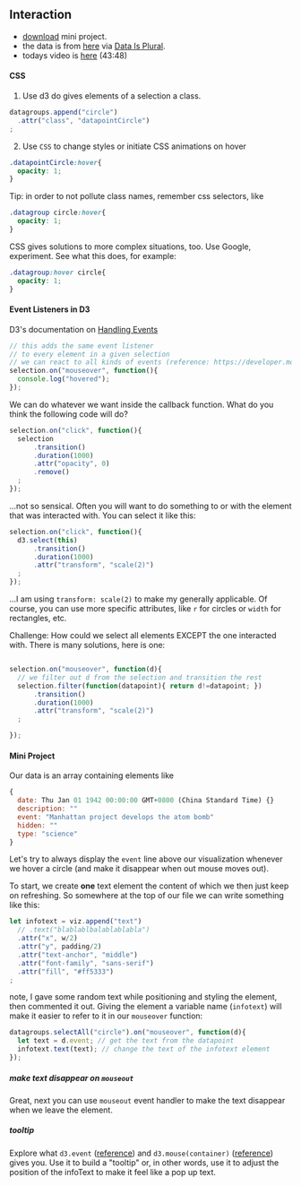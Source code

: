 ## Interaction

- [download](historic-events/historic-events.zip) mini project.
- the data is from [here](https://thebackend.dev/building-monarchs) via [Data Is Plural](https://docs.google.com/spreadsheets/d/1wZhPLMCHKJvwOkP4juclhjFgqIY8fQFMemwKL2c64vk/edit#gid=0).
- todays video is [here](https://nyu.zoom.us/rec/share/tPZWBuzX615JH5Xh50r7WpA7MJXmaaa813UZ8qJZmUsyIhrfxLh1lXf0G0VlYFoF) (43:48)


#### CSS

1. Use d3 do gives elements of a selection a class.
  ```javascript
  datagroups.append("circle")
    .attr("class", "datapointCircle")
  ;
  ```
2. Use `CSS` to change styles or initiate CSS animations on hover
  ```css
  .datapointCircle:hover{
    opacity: 1;
  }
  ```

Tip: in order to not pollute class names, remember css selectors, like
```css
.datagroup circle:hover{
  opacity: 1;
}
```
CSS gives solutions to more complex situations, too. Use Google, experiment. See what this does, for example:
```CSS
.datagroup:hover circle{
  opacity: 1;
}
```

#### Event Listeners in D3

D3's documentation on [Handling Events](https://github.com/d3/d3-selection#handling-events)
```javascript
// this adds the same event listener
// to every element in a given selection
// we can react to all kinds of events (reference: https://developer.mozilla.org/en-US/docs/Web/Events#Standard_events)
selection.on("mouseover", function(){
  console.log("hovered");
});
```
We can do whatever we want inside the callback function. What do you think the following code will do?
```javascript
selection.on("click", function(){
  selection
      .transition()
      .duration(1000)
      .attr("opacity", 0)
      .remove()
  ;
});
```
...not so sensical. Often you will want to do something to or with the element that was interacted with. You can select it like this:
```javascript
selection.on("click", function(){
  d3.select(this)
      .transition()
      .duration(1000)
      .attr("transform", "scale(2)")
  ;
});
```
...I am using `transform: scale(2)` to make my generally applicable. Of course, you can use more specific attributes, like `r` for circles or `width` for rectangles, etc.

Challenge: How could we select all elements EXCEPT the one interacted with. There is many solutions, here is one:
```javascript

selection.on("mouseover", function(d){
  // we filter out d from the selection and transition the rest
  selection.filter(function(datapoint){ return d!=datapoint; })
      .transition()
      .duration(1000)
      .attr("transform", "scale(2)")
  ;

});
```

#### Mini Project

Our data is an array containing elements like
```javascript
{
  date: Thu Jan 01 1942 00:00:00 GMT+0800 (China Standard Time) {}
  description: ""
  event: "Manhattan project develops the atom bomb"
  hidden: ""
  type: "science"
}
```
Let's try to always display the `event` line above our visualization whenever we hover a circle (and make it disappear when out mouse moves out).

To start, we create **one** text element the content of which we then just keep on refreshing. So somewhere at the top of our file we can write something like this:
```javascript
let infotext = viz.append("text")
  // .text("blablablbalablablabla")
  .attr("x", w/2)
  .attr("y", padding/2)
  .attr("text-anchor", "middle")
  .attr("font-family", "sans-serif")
  .attr("fill", "#ff5333")
;
```
note, I gave some random text while positioning and styling the element, then commented it out. Giving the element a variable name (`infotext`) will make it easier to refer to it in our `mouseover` function:
```javascript
datagroups.selectAll("circle").on("mouseover", function(d){
  let text = d.event; // get the text from the datapoint
  infotext.text(text); // change the text of the infotext element
});
```
##### make text disappear on `mouseout`
Great, next you can use `mouseout` event handler to make the text disappear when we leave the element.

##### tooltip

Explore what `d3.event` ([reference](https://github.com/d3/d3-selection#event)) and `d3.mouse(container)` ([reference](https://github.com/d3/d3-selection#mouse)) gives you. Use it to build a "tooltip" or, in other words, use it to adjust the position of the infoText to make it feel like a pop up text.
